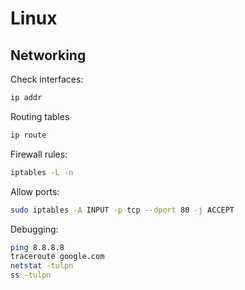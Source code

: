 # Linux

## Networking

Check interfaces:

```bash
ip addr
```

Routing tables

```bash
ip route
```

Firewall rules:

```bash
iptables -L -n
```

Allow ports:

```bash
sudo iptables -A INPUT -p tcp --dport 80 -j ACCEPT
```

Debugging:

```bash
ping 8.8.8.8
traceroute google.com
netstat -tulpn
ss -tulpn
```
